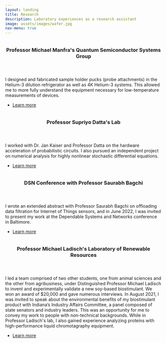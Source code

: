 ```yaml
---
layout: landing
title: Research
description: Laboratory experiences as a research assistant
image: assets/images/wafer.jpg
nav-menu: true
---
```


<!-- Main -->
<div id="main">

<!-- Two -->
<section id="two" class="spotlights">
	<section>
		<a href="manfra.html" class="image">
			<img src="{% link assets/images/fridge.png %}" alt="" data-position="center center" />
		</a>
		<div class="content">
			<div class="inner">
				<header class="major">
					<h3>Professor Michael Manfra's Quantum Semiconductor Systems Group</h3>
				</header>
				<p>I designed and fabricated sample holder pucks (probe attachments) in the Helium-3 dilution refrigerator as well as 4K Helium-3 systems. This allowed me to more fully understand the equipment necessary for low-temperature measurements of devices.</p>
				<ul class="actions">
					<li><a href="manfra.html" class="button">Learn more</a></li>
				</ul>
			</div>
		</div>
	</section>
	<section>
		<a href="datta.html" class="image">
			<img src="{% link assets/images/Lognormal_SDE.png %}" alt="" data-position="top center" />
		</a>
		<div class="content">
			<div class="inner">
				<header class="major">
					<h3>Professor Supriyo Datta's Lab</h3>
				</header>
				<p>I worked with Dr. Jan Kaiser and Professor Datta on the hardware acceleration of probabilistic circuits. I also pursued an independent project on numerical analysis for highly nonlinear stochastic differential equations.</p>
				<ul class="actions">
					<li><a href="datta.html" class="button">Learn more</a></li>
				</ul>
			</div>
		</div>
	</section>
	<section>
		<a href="bagchi.html" class="image">
			<img src="{% link assets/images/DSN_paper.png %}" alt="" data-position="25% 25%" />
		</a>
		<div class="content">
			<div class="inner">
				<header class="major">
					<h3>DSN Conference with Professor Saurabh Bagchi</h3>
				</header>
				<p>I wrote an extended abstract with Professor Saurabh Bagchi on offloading data filtration for Internet of Things sensors, and in June 2022, I was invited to present my work at the Dependable Systems and Networks conference in Baltimore.</p>
				<ul class="actions">
					<li><a href="bagchi.html" class="button">Learn more</a></li>
				</ul>
			</div>
		</div>
	</section>
	<section>
		<a href="ladisch.html" class="image">
			<img src="{% link assets/images/soy.jpg %}" alt="" data-position="top center" />
		</a>
		<div class="content">
			<div class="inner">
				<header class="major">
					<h3>Professor Michael Ladisch's Laboratory of Renewable Resources</h3>
				</header>
				<p>I led a team comprised of two other students, one from animal sciences and the other from agribusiness, under Distinguished Professor Michael Ladisch to invent and experimentally validate a new soy-based biostimulant. We won an award of $20,000 and gave numerous interviews. In August 2021, I was invited to speak about the environmental benefits of my biostimulant product with Indiana’s Industry Affairs Committee, a panel composed of state senators and industry leaders. This was an opportunity for me to convey my work to people with non-technical backgrounds. While in Professor Ladisch's lab, I also gained experience analyzing proteins with high-performance liquid chromotagraphy equipment.</p>
				<ul class="actions">
					<li><a href="ladisch.html" class="button">Learn more</a></li>
				</ul>
			</div>
		</div>
	</section>
</section>
